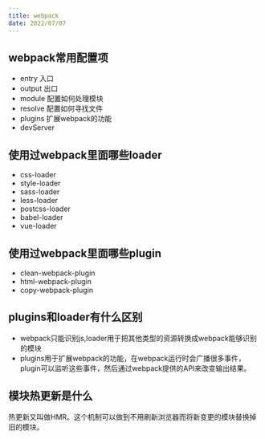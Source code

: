 ```yaml
---
title: webpack
date: 2022/07/07
---
```


## webpack常用配置项

- entry 入口
- output 出口
- module 配置如何处理模块
- resolve 配置如何寻找文件
- plugins 扩展webpack的功能
- devServer

## 使用过webpack里面哪些loader

- css-loader
- style-loader
- sass-loader
- less-loader
- postcss-loader
- babel-loader
- vue-loader

## 使用过webpack里面哪些plugin

- clean-webpack-plugin
- html-webpack-plugin
- copy-webpack-plugin

## plugins和loader有什么区别

- webpack只能识别js,loader用于把其他类型的资源转换成webpack能够识别的模块
- plugins用于扩展webpack的功能，在webpack运行时会广播很多事件，plugin可以监听这些事件，然后通过webpack提供的API来改变输出结果。

## 模块热更新是什么

热更新又叫做HMR。这个机制可以做到不用刷新浏览器而将新变更的模块替换掉旧的模块。
